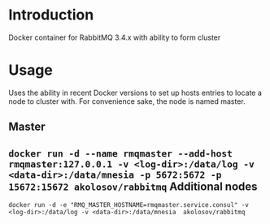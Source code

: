 Introduction
============

Docker container for RabbitMQ 3.4.x with ability to form cluster

Usage
=====

Uses the ability in recent Docker versions to set up hosts entries to locate a node to cluster with. For
convenience sake, the node is named master.

Master
------

`docker run -d --name rmqmaster --add-host rmqmaster:127.0.0.1 -v <log-dir>:/data/log -v <data-dir>:/data/mnesia -p 5672:5672 -p 15672:15672 akolosov/rabbitmq`
Additional nodes
----------------

`docker run -d -e "RMQ_MASTER_HOSTNAME=rmqmaster.service.consul" -v <log-dir>:/data/log -v <data-dir>:/data/mnesia  akolosov/rabbitmq`
